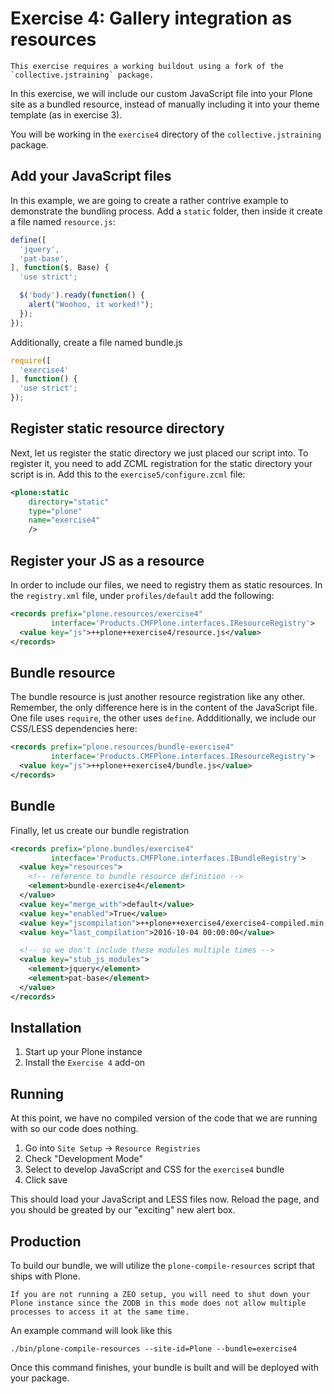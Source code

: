# Exercise 4: Gallery integration as resources

```{warning}
This exercise requires a working buildout using a fork of the `collective.jstraining` package.
```

In this exercise, we will include our custom JavaScript file into your Plone site as a bundled resource, instead of manually including it into your theme template (as in exercise 3).

You will be working in the `exercise4` directory of the `collective.jstraining` package.

## Add your JavaScript files

In this example, we are going to create a rather contrive example to demonstrate the bundling process.
Add a `static` folder, then inside it create a file named `resource.js`:

```javascript
define([
  'jquery',
  'pat-base',
], function($, Base) {
  'use strict';

  $('body').ready(function() {
    alert("Woohoo, it worked!");
  });
});
```

Additionally, create a file named bundle.js

```javascript
require([
  'exercise4'
], function() {
  'use strict';
});
```

## Register static resource directory

Next, let us register the static directory we just placed our script into.
To register it, you need to add ZCML registration for the static directory your script is in.
Add this to the `exercise5/configure.zcml` file:

```xml
<plone:static
    directory="static"
    type="plone"
    name="exercise4"
    />
```

## Register your JS as a resource

In order to include our files, we need to registry them as static resources.
In the `registry.xml` file, under `profiles/default` add the following:

```xml
<records prefix="plone.resources/exercise4"
         interface='Products.CMFPlone.interfaces.IResourceRegistry'>
  <value key="js">++plone++exercise4/resource.js</value>
</records>
```

## Bundle resource

The bundle resource is just another resource registration like any other.
Remember, the only difference here is in the content of the JavaScript file.
One file uses `require`, the other uses `define`.
Addditionally, we include our CSS/LESS dependencies here:

```xml
<records prefix="plone.resources/bundle-exercise4"
         interface='Products.CMFPlone.interfaces.IResourceRegistry'>
  <value key="js">++plone++exercise4/bundle.js</value>
</records>
```

## Bundle

Finally, let us create our bundle registration

```xml
<records prefix="plone.bundles/exercise4"
         interface='Products.CMFPlone.interfaces.IBundleRegistry'>
  <value key="resources">
    <!-- reference to bundle resource definition -->
    <element>bundle-exercise4</element>
  </value>
  <value key="merge_with">default</value>
  <value key="enabled">True</value>
  <value key="jscompilation">++plone++exercise4/exercise4-compiled.min.js</value>
  <value key="last_compilation">2016-10-04 00:00:00</value>

  <!-- so we don't include these modules multiple times -->
  <value key="stub_js_modules">
    <element>jquery</element>
    <element>pat-base</element>
  </value>
</records>
```

## Installation

1. Start up your Plone instance
2. Install the `Exercise 4` add-on

## Running

At this point, we have no compiled version of the code that we are running with so our code does nothing.

1. Go into `Site Setup` -> `Resource Registries`
2. Check "Development Mode"
3. Select to develop JavaScript and CSS for the `exercise4` bundle
4. Click save

This should load your JavaScript and LESS files now.
Reload the page, and you should be greated by our "exciting" new alert box.

## Production

To build our bundle, we will utilize the `plone-compile-resources` script that ships with Plone.

```{warning}
If you are not running a ZEO setup, you will need to shut down your Plone instance since the ZODB in this mode does not allow multiple processes to access it at the same time.
```

An example command will look like this

```shell
./bin/plone-compile-resources --site-id=Plone --bundle=exercise4
```

Once this command finishes, your bundle is built and will be deployed with your package.
